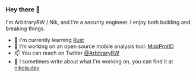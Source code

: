 ### Hey there 👋

I'm ArbitraryRW / Nik, and I'm a security engineer. I enjoy both building and breaking things.

- 🌱 I'm currently learning <a href="https://www.rust-lang.org/">Rust</a> 
- 🔭 I’m working on an open source mobile analysis tool: <a href="https://github.com/arbitraryrw/MobProtID">MobProtID</a>
- 📫 You can reach on Twitter <a href="https://twitter.com/ArbitraryRW">@ArbitraryRW</a>
- 📝 I sometimes write about what I'm working on, you can find it at <a href="https://nikola.dev/">nikola.dev</a>
